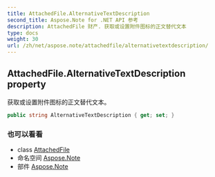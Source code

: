 ```yaml
---
title: AttachedFile.AlternativeTextDescription
second_title: Aspose.Note for .NET API 参考
description: AttachedFile 财产. 获取或设置附件图标的正文替代文本
type: docs
weight: 30
url: /zh/net/aspose.note/attachedfile/alternativetextdescription/
---
```

## AttachedFile.AlternativeTextDescription property

获取或设置附件图标的正文替代文本。

```csharp
public string AlternativeTextDescription { get; set; }
```

### 也可以看看

* class [AttachedFile](../)
* 命名空间 [Aspose.Note](../../attachedfile/)
* 部件 [Aspose.Note](../../../)


